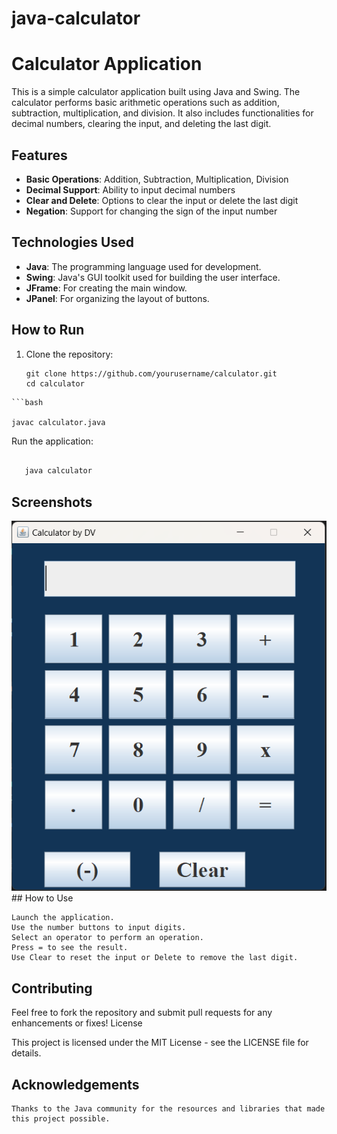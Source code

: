 # java-calculator

# Calculator Application

This is a simple calculator application built using Java and Swing. The calculator performs basic arithmetic operations such as addition, subtraction, multiplication, and division. It also includes functionalities for decimal numbers, clearing the input, and deleting the last digit.

## Features

- **Basic Operations**: Addition, Subtraction, Multiplication, Division
- **Decimal Support**: Ability to input decimal numbers
- **Clear and Delete**: Options to clear the input or delete the last digit
- **Negation**: Support for changing the sign of the input number

## Technologies Used

- **Java**: The programming language used for development.
- **Swing**: Java's GUI toolkit used for building the user interface.
- **JFrame**: For creating the main window.
- **JPanel**: For organizing the layout of buttons.

## How to Run

1. Clone the repository:

    ```
   git clone https://github.com/yourusername/calculator.git
   cd calculator
 
 ```Compile the Java files:
```bash

javac calculator.java

 ```
Run the application:

 ```bash

    java calculator
 ```
## Screenshots
<img src="https://github.com/vidura2/java-calculator/blob/main/Screenshot%202024-09-22%20210020.png">
<!-- Add a screenshot of your application -->
## How to Use

    Launch the application.
    Use the number buttons to input digits.
    Select an operator to perform an operation.
    Press = to see the result.
    Use Clear to reset the input or Delete to remove the last digit.

## Contributing

Feel free to fork the repository and submit pull requests for any enhancements or fixes!
License

This project is licensed under the MIT License - see the LICENSE file for details.
## Acknowledgements

    Thanks to the Java community for the resources and libraries that made this project possible.
